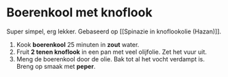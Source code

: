 # Boerenkool met knoflook

Super simpel, erg lekker. Gebaseerd op [[Spinazie in knoflookolie (Hazan)]].

1. Kook **boerenkool** 25 minuten in **zout** water.
2. Fruit **2 tenen knoflook** in een pan met veel olijfolie. Zet het vuur uit.
3. Meng de boerenkool door de olie. Bak tot al het vocht verdampt is. Breng op smaak met **peper**.